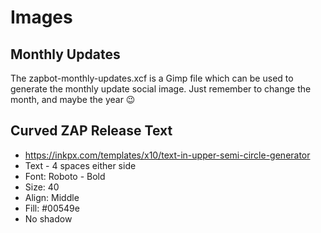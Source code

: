 # Images

## Monthly Updates

The zapbot-monthly-updates.xcf is a Gimp file which can be used to generate the monthly update social image.
Just remember to change the month, and maybe the year :wink:

## Curved ZAP Release Text

* https://inkpx.com/templates/x10/text-in-upper-semi-circle-generator
* Text - 4 spaces either side
* Font: Roboto - Bold
* Size: 40
* Align: Middle
* Fill: #00549e
* No shadow
